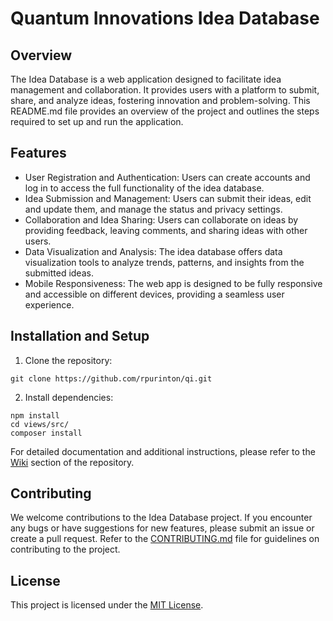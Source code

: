 # Quantum Innovations Idea Database

## Overview
The Idea Database is a web application designed to facilitate idea management and collaboration. It provides users with a platform to submit, share, and analyze ideas, fostering innovation and problem-solving. This README.md file provides an overview of the project and outlines the steps required to set up and run the application.

## Features
- User Registration and Authentication: Users can create accounts and log in to access the full functionality of the idea database.
- Idea Submission and Management: Users can submit their ideas, edit and update them, and manage the status and privacy settings.
- Collaboration and Idea Sharing: Users can collaborate on ideas by providing feedback, leaving comments, and sharing ideas with other users.
- Data Visualization and Analysis: The idea database offers data visualization tools to analyze trends, patterns, and insights from the submitted ideas.
- Mobile Responsiveness: The web app is designed to be fully responsive and accessible on different devices, providing a seamless user experience.

## Installation and Setup
1. Clone the repository:
```shell
git clone https://github.com/rpurinton/qi.git
```
2. Install dependencies:
```shell
npm install
cd views/src/
composer install
```

For detailed documentation and additional instructions, please refer to the [Wiki](link-to-wiki) section of the repository.

## Contributing
We welcome contributions to the Idea Database project. If you encounter any bugs or have suggestions for new features, please submit an issue or create a pull request. Refer to the [CONTRIBUTING.md](link-to-contributing-file) file for guidelines on contributing to the project.

## License
This project is licensed under the [MIT License](link-to-license-file).
